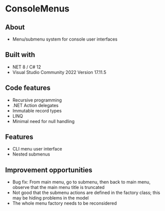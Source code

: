 # ConsoleMenus
## About
+ Menu/submenu system for console user interfaces
## Built with
+ NET 8 / C# 12
+ Visual Studio Community 2022 Version 17.11.5
## Code features
+ Recursive programming
+ .NET Action delegates
+ Immutable record types
+ LINQ
+ Minimal need for null handling
## Features
+ CLI menu user interface
+ Nested submenus
## Improvement opportunities
+ Bug fix: From main menu, go to submenu, then back to main menu, observe that the main menu title is truncated
+ Not good that the submenu actions are defined in the factory class; this may be hiding problems in the model
+ The whole menu factory needs to be reconsidered
